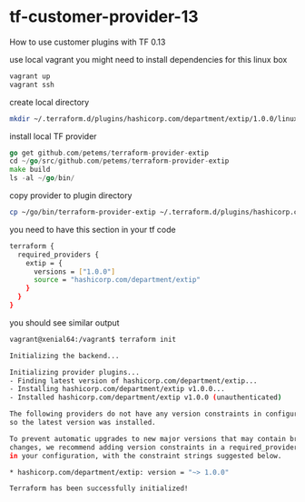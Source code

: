 # tf-customer-provider-13
How to use customer plugins with TF 0.13

use local vagrant you might need to install dependencies for this linux box
```bash
vagrant up
vagrant ssh
```

create local directory
```bash
mkdir ~/.terraform.d/plugins/hashicorp.com/department/extip/1.0.0/linux_amd64
```

install local TF provider
```go
go get github.com/petems/terraform-provider-extip
cd ~/go/src/github.com/petems/terraform-provider-extip
make build
ls -al ~/go/bin/
```

copy provider to plugin directory
```bash
cp ~/go/bin/terraform-provider-extip ~/.terraform.d/plugins/hashicorp.com/department/extip/1.0.0/linux_amd64
```

you need to have this section in your tf code
```bash 
terraform {
  required_providers {
    extip = {
      versions = ["1.0.0"]
      source = "hashicorp.com/department/extip"
    }
  }
}
```

you should see similar output
```bash
vagrant@xenial64:/vagrant$ terraform init

Initializing the backend...

Initializing provider plugins...
- Finding latest version of hashicorp.com/department/extip...
- Installing hashicorp.com/department/extip v1.0.0...
- Installed hashicorp.com/department/extip v1.0.0 (unauthenticated)

The following providers do not have any version constraints in configuration,
so the latest version was installed.

To prevent automatic upgrades to new major versions that may contain breaking
changes, we recommend adding version constraints in a required_providers block
in your configuration, with the constraint strings suggested below.

* hashicorp.com/department/extip: version = "~> 1.0.0"

Terraform has been successfully initialized!
```

